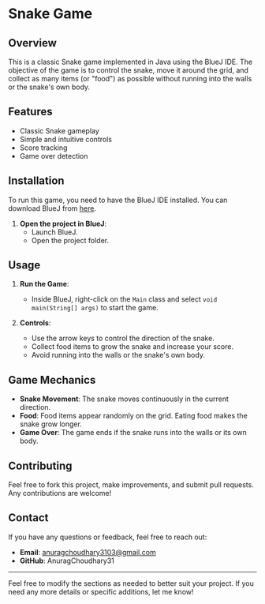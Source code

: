 # Snake Game

## Overview
This is a classic Snake game implemented in Java using the BlueJ IDE. The objective of the game is to control the snake, move it around the grid, and collect as many items (or "food") as possible without running into the walls or the snake's own body.

## Features
- Classic Snake gameplay
- Simple and intuitive controls
- Score tracking
- Game over detection

## Installation
To run this game, you need to have the BlueJ IDE installed. You can download BlueJ from [here](https://www.bluej.org/).

1. **Open the project in BlueJ**:
   - Launch BlueJ.
   - Open the project folder.

## Usage
1. **Run the Game**:
   - Inside BlueJ, right-click on the `Main` class and select `void main(String[] args)` to start the game.

2. **Controls**:
   - Use the arrow keys to control the direction of the snake.
   - Collect food items to grow the snake and increase your score.
   - Avoid running into the walls or the snake's own body.

## Game Mechanics
- **Snake Movement**: The snake moves continuously in the current direction.
- **Food**: Food items appear randomly on the grid. Eating food makes the snake grow longer.
- **Game Over**: The game ends if the snake runs into the walls or its own body.

## Contributing
Feel free to fork this project, make improvements, and submit pull requests. Any contributions are welcome!

## Contact
If you have any questions or feedback, feel free to reach out:
- **Email**: anuragchoudhary3103@gmail.com
- **GitHub**: AnuragChoudhary31

---

Feel free to modify the sections as needed to better suit your project. If you need any more details or specific additions, let me know!

